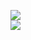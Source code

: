 [![](https://img.shields.io/badge/Made%20With-Github%20Spray-lightgrey.svg?style=for-the-badge&logo=github)](https://github.com/Annihil/github-spray#1324)  
[![](https://i.imgur.com/2DrTn0Z.gif)](https://github.com/Annihil/github-spray)
